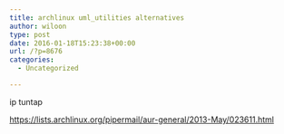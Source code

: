 ```yaml
---
title: archlinux uml_utilities alternatives
author: wiloon
type: post
date: 2016-01-18T15:23:38+00:00
url: /?p=8676
categories:
  - Uncategorized

---
```

ip tuntap


https://lists.archlinux.org/pipermail/aur-general/2013-May/023611.html